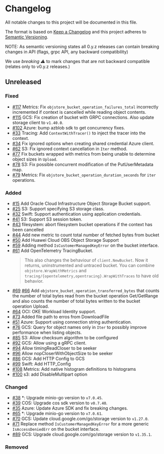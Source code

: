 # Changelog

All notable changes to this project will be documented in this file.

The format is based on [Keep a Changelog](http://keepachangelog.com/en/1.0.0/) and this project adheres to [Semantic Versioning](http://semver.org/spec/v2.0.0.html).

NOTE: As semantic versioning states all 0.y.z releases can contain breaking changes in API (flags, grpc API, any backward compatibility)

We use *breaking :warning:* to mark changes that are not backward compatible (relates only to v0.y.z releases.)

## Unreleased

### Fixed
- [#117](https://github.com/thanos-io/objstore/pull/117) Metrics: Fix `objstore_bucket_operation_failures_total` incorrectly incremented if context is cancelled while reading object contents.
- [#115](https://github.com/thanos-io/objstore/pull/115) GCS: Fix creation of bucket with GRPC connections. Also update storage client to `v1.40.0`.
- [#102](https://github.com/thanos-io/objstore/pull/102) Azure: bump azblob sdk to get concurrency fixes.
- [#33](https://github.com/thanos-io/objstore/pull/33) Tracing: Add `ContextWithTracer()` to inject the tracer into the context.
- [#34](https://github.com/thanos-io/objstore/pull/34) Fix ignored options when creating shared credential Azure client.
- [#62](https://github.com/thanos-io/objstore/pull/62) S3: Fix ignored context cancellation in `Iter` method.
- [#77](https://github.com/thanos-io/objstore/pull/77) Fix buckets wrapped with metrics from being unable to determine object sizes in `Upload`.
- [#78](https://github.com/thanos-io/objstore/pull/78) S3: Fix possible concurrent modification of the PutUserMetadata map.
- [#79](https://github.com/thanos-io/objstore/pull/79) Metrics: Fix `objstore_bucket_operation_duration_seconds` for `iter` operations.

### Added
- [#15](https://github.com/thanos-io/objstore/pull/15) Add Oracle Cloud Infrastructure Object Storage Bucket support.
- [#25](https://github.com/thanos-io/objstore/pull/25) S3: Support specifying S3 storage class.
- [#32](https://github.com/thanos-io/objstore/pull/32) Swift: Support authentication using application credentials.
- [#41](https://github.com/thanos-io/objstore/pull/41) S3: Support S3 session token.
- [#43](https://github.com/thanos-io/objstore/pull/43) filesystem: abort filesystem bucket operations if the context has been cancelled
- [#44](https://github.com/thanos-io/objstore/pull/44) Add new metric to count total number of fetched bytes from bucket
- [#50](https://github.com/thanos-io/objstore/pull/50) Add Huawei Cloud OBS Object Storage Support
- [#59](https://github.com/thanos-io/objstore/pull/59) Adding method `IsCustomerManagedKeyError` on the bucket interface.
- [#61](https://github.com/thanos-io/objstore/pull/61) Add OpenTelemetry TracingBucket.
    > This also changes the behaviour of `client.NewBucket`. Now it returns, uninstrumented and untraced bucket.
    You can combine `objstore.WrapWithMetrics` and `tracing/{opentelemetry,opentracing}.WrapWithTraces` to have old behavior.
- [#69](https://github.com/thanos-io/objstore/pull/69) [#66](https://github.com/thanos-io/objstore/pull/66) Add `objstore_bucket_operation_transferred_bytes` that counts the number of total bytes read from the bucket operation Get/GetRange and also counts the number of total bytes written to the bucket operation Upload.
- [#64](https://github.com/thanos-io/objstore/pull/64) OCI: OKE Workload Identity support.
- [#73](https://github.com/thanos-io/objstore/pull/73) Аdded file path to erros from DownloadFile
- [#51](https://github.com/thanos-io/objstore/pull/51) Azure: Support using connection string authentication.
- [#76](https://github.com/thanos-io/objstore/pull/76) GCS: Query for object names only in `Iter` to possibly improve performance when listing objects.
- [#85](https://github.com/thanos-io/objstore/pull/85) S3: Allow checksum algorithm to be configured
- [#92](https://github.com/thanos-io/objstore/pull/92) GCS: Allow using a gRPC client.
- [#94](https://github.com/thanos-io/objstore/pull/94) Allow timingReadCloser to be seeker
- [#96](https://github.com/thanos-io/objstore/pull/96) Allow nopCloserWithObjectSize to be seeker
- [#86](https://github.com/thanos-io/objstore/pull/86) GCS: Add HTTP Config to GCS
- [#99](https://github.com/thanos-io/objstore/pull/99) Swift: Add HTTP_Config
- [#108](https://github.com/thanos-io/objstore/pull/108) Metrics: Add native histogram definitions to histograms
- [#100](https://github.com/thanos-io/objstore/pull/100) s3: add DisableMultipart option

### Changed
- [#38](https://github.com/thanos-io/objstore/pull/38) *: Upgrade minio-go version to `v7.0.45`.
- [#39](https://github.com/thanos-io/objstore/pull/39) COS: Upgrade cos sdk version to `v0.7.40`.
- [#35](https://github.com/thanos-io/objstore/pull/35) Azure: Update Azure SDK and fix breaking changes.
- [#65](https://github.com/thanos-io/objstore/pull/65) *: Upgrade minio-go version to `v7.0.61`.
- [#70](https://github.com/thanos-io/objstore/pull/70) GCS: Update cloud.google.com/go/storage version to `v1.27.0`.
- [#71](https://github.com/thanos-io/objstore/pull/71) Replace method `IsCustomerManagedKeyError` for a more generic `IsAccessDeniedErr` on the bucket interface.
- [#89](https://github.com/thanos-io/objstore/pull/89) GCS: Upgrade cloud.google.com/go/storage version to `v1.35.1`.
### Removed
